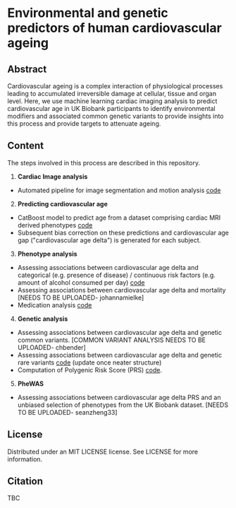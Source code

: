 # Environmental and genetic predictors of human cardiovascular ageing

## Abstract
Cardiovascular ageing is a complex interaction of physiological processes leading to accumulated irreversible damage at cellular, tissue and organ level. Here, we use machine learning cardiac imaging analysis to predict cardiovascular age in UK Biobank participants to identify environmental modifiers and associated common genetic variants to provide insights into this process and provide targets to attenuate ageing. 

## Content

The steps involved in this process are described in this repository.

1. **Cardiac Image analysis**
- Automated pipeline for image segmentation and motion analysis [code](https://github.com/baiwenjia/ukbb_cardiac/tree/2b6d6371be9a666a41627926324030c31897f877)   

2. **Predicting cardiovascular age** 
- CatBoost model to predict age from a dataset comprising cardiac MRI derived phenotypes [code](https://github.com/ImperialCollegeLondon/cardiovascular_ageing/tree/main/predicting%20cardiac%20age)
- Subsequent bias correction on these predictions and cardiovascular age gap ("cardiovascular age delta") is generated for each subject. 

3. **Phenotype analysis**
- Assessing associations between cardiovascular age delta and categorical (e.g. presence of disease) / continuous risk factors (e.g. amount of alcohol consumed per day) [code](https://github.com/ImperialCollegeLondon/cardiovascular_ageing/tree/main/phenotype%20analysis)
- Assessing associations between cardiovascular age delta and mortality [NEEDS TO BE UPLOADED- johannamielke]
- Medication analysis [code](https://github.com/ImperialCollegeLondon/cardiovascular_ageing/tree/main/self-rep-med-analysis)

4. **Genetic analysis**
- Assessing associations between cardiovascular age delta and genetic common variants. [COMMON VARIANT ANALYSIS NEEDS TO BE UPLOADED- chbender]
- Assessing associations between cardiovascular age delta and genetic rare variants [code](https://github.com/ImperialCollegeLondon/cardiovascular_ageing/tree/main/genetic%20analysis) (update once neater structure)
- Computation of Polygenic Risk Score (PRS) [code](https://github.com/ImperialCollegeLondon/cardiovascular_ageing/tree/main/genetic%20analysis/prs).

5. **PheWAS**
- Assessing associations between cardiovascular age delta PRS and an unbiased selection of phenotypes from the UK Biobank dataset. [NEEDS TO BE UPLOADED- seanzheng33]

## License
Distributed under an MIT LICENSE license. See LICENSE for more information.

## Citation
TBC
